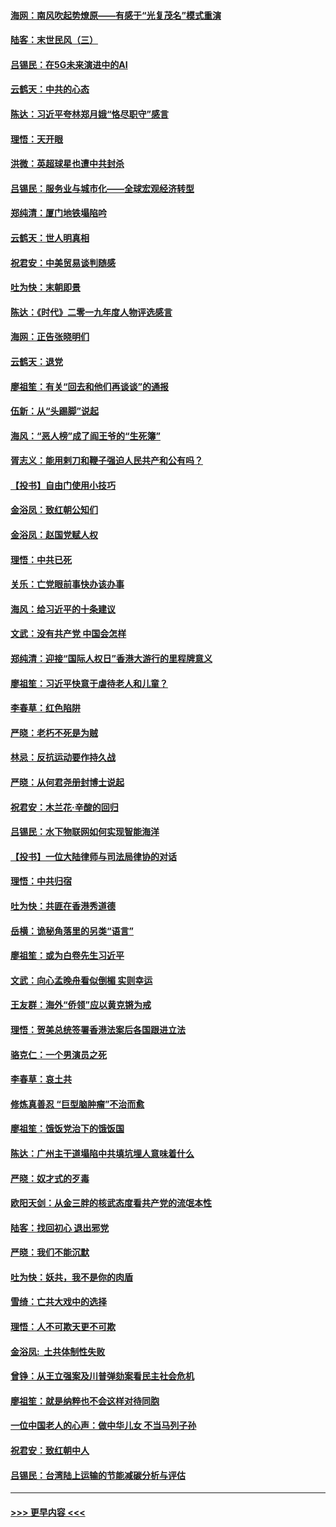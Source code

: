 #### [海网：南风吹起势燎原——有感于“光复茂名”模式重演](../pages/nsc993/n11732308.md?t=12201301) 
#### [陆客：末世民风（三）](../pages/nsc993/n11732211.md?t=12201301) 
#### [吕锡民：在5G未来演进中的AI](../pages/nsc993/n11730010.md?t=12201301) 
#### [云鹤天：中共的心态](../pages/nsc993/n11729906.md?t=12201301) 
#### [陈达：习近平夸林郑月娥“恪尽职守”感言](../pages/nsc993/n11729881.md?t=12201301) 
#### [理悟：天开眼](../pages/nsc993/n11729699.md?t=12201301) 
#### [洪微：英超球星也遭中共封杀](../pages/nsc993/n11727243.md?t=12201301) 
#### [吕锡民：服务业与城市化——全球宏观经济转型](../pages/nsc993/n11725845.md?t=12201301) 
#### [郑纯清：厦门地铁塌陷吟](../pages/nsc993/n11725813.md?t=12201301) 
#### [云鹤天：世人明真相](../pages/nsc993/n11725621.md?t=12201301) 
#### [祝君安：中美贸易谈判随感](../pages/nsc993/n11725609.md?t=12201301) 
#### [吐为快：末朝即景](../pages/nsc993/n11723365.md?t=12201301) 
#### [陈达：《时代》二零一九年度人物评选感言](../pages/nsc993/n11723337.md?t=12201301) 
#### [海网：正告张晓明们](../pages/nsc993/n11723228.md?t=12201301) 
#### [云鹤天：退党](../pages/nsc993/n11723056.md?t=12201301) 
#### [廖祖笙：有关“回去和他们再谈谈”的通报](../pages/nsc993/n11722442.md?t=12201301) 
#### [伍新：从“头踢脚”说起](../pages/nsc993/n11722429.md?t=12201301) 
#### [海风：“恶人榜”成了阎王爷的“生死簿”](../pages/nsc993/n11722272.md?t=12201301) 
#### [胥志义：能用剌刀和鞭子强迫人民共产和公有吗？](../pages/nsc993/n11720569.md?t=12201301) 
#### [【投书】自由门使用小技巧](../pages/nsc993/n11720180.md?t=12201301) 
#### [金浴凤：致红朝公知们](../pages/nsc993/n11720563.md?t=12201301) 
#### [金浴凤：赵国党赋人权](../pages/nsc993/n11720533.md?t=12201301) 
#### [理悟：中共已死](../pages/nsc993/n11720233.md?t=12201301) 
#### [关乐：亡党眼前事快办该办事](../pages/nsc993/n11719160.md?t=12201301) 
#### [海风：给习近平的十条建议](../pages/nsc993/n11717616.md?t=12201301) 
#### [文武：没有共产党 中国会怎样](../pages/nsc993/n11717584.md?t=12201301) 
#### [郑纯清：迎接“国际人权日”香港大游行的里程牌意义](../pages/nsc993/n11717417.md?t=12201301) 
#### [廖祖笙：习近平快意于虐待老人和儿童？](../pages/nsc993/n11715313.md?t=12201301) 
#### [李春草：红色陷阱](../pages/nsc993/n11715029.md?t=12201301) 
#### [严晓：老朽不死是为贼](../pages/nsc993/n11712910.md?t=12201301) 
#### [林忌：反抗运动要作持久战](../pages/nsc993/n11712623.md?t=12201301) 
#### [严晓：从何君尧册封博士说起](../pages/nsc993/n11712465.md?t=12201301) 
#### [祝君安：木兰花·辛酸的回归](../pages/nsc993/n11712381.md?t=12201301) 
#### [吕锡民：水下物联网如何实现智能海洋](../pages/nsc993/n11711158.md?t=12201301) 
#### [【投书】一位大陆律师与司法局律协的对话](../pages/nsc993/n11709675.md?t=12201301) 
#### [理悟：中共归宿](../pages/nsc993/n11710059.md?t=12201301) 
#### [吐为快：共匪在香港秀道德](../pages/nsc993/n11709979.md?t=12201301) 
#### [岳横：诡秘角落里的另类“语言”](../pages/nsc993/n11709792.md?t=12201301) 
#### [廖祖笙：或为白卷先生习近平](../pages/nsc993/n11708330.md?t=12201301) 
#### [文武：向心孟晚舟看似倒楣 实则幸运](../pages/nsc993/n11708236.md?t=12201301) 
#### [王友群：海外“侨领”应以黄克锵为戒](../pages/nsc993/n11706176.md?t=12201301) 
#### [理悟：贺美总统签署香港法案后各国跟进立法](../pages/nsc993/n11706853.md?t=12201301) 
#### [骆克仁：一个男演员之死](../pages/nsc993/n11706677.md?t=12201301) 
#### [李春草：哀土共](../pages/nsc993/n11706255.md?t=12201301) 
#### [修炼真善忍 “巨型脑肿瘤”不治而愈](../pages/nsc993/n11705340.md?t=12201301) 
#### [廖祖笙：饿饭党治下的饿饭国](../pages/nsc993/n11705085.md?t=12201301) 
#### [陈达：广州主干道塌陷中共填坑埋人意味着什么](../pages/nsc993/n11705046.md?t=12201301) 
#### [严晓：奴才式的歹毒](../pages/nsc993/n11704826.md?t=12201301) 
#### [欧阳天剑：从金三胖的核武态度看共产党的流氓本性](../pages/nsc993/n11702238.md?t=12201301) 
#### [陆客：找回初心 退出邪党](../pages/nsc993/n11702213.md?t=12201301) 
#### [严晓：我们不能沉默](../pages/nsc993/n11702110.md?t=12201301) 
#### [吐为快：妖共，我不是你的肉盾](../pages/nsc993/n11701366.md?t=12201301) 
#### [雪绮：亡共大戏中的选择](../pages/nsc993/n11699922.md?t=12201301) 
#### [理悟：人不可欺天更不可欺](../pages/nsc993/n11699657.md?t=12201301) 
#### [金浴凤:  土共体制性失败](../pages/nsc993/n11699361.md?t=12201301) 
#### [曾铮：从王立强案及川普弹劾案看民主社会危机](../pages/nsc993/n11699318.md?t=12201301) 
#### [廖祖笙：就是纳粹也不会这样对待同胞](../pages/nsc993/n11697658.md?t=12201301) 
#### [一位中国老人的心声：做中华儿女 不当马列子孙](../pages/nsc993/n11697525.md?t=12201301) 
#### [祝君安：致红朝中人](../pages/nsc993/n11697518.md?t=12201301) 
#### [吕锡民：台湾陆上运输的节能减碳分析与评估](../pages/nsc993/n11694983.md?t=12201301) 

----
#### [ >>> 更早内容 <<< ](../indexes/nsc993-earlier.md)
